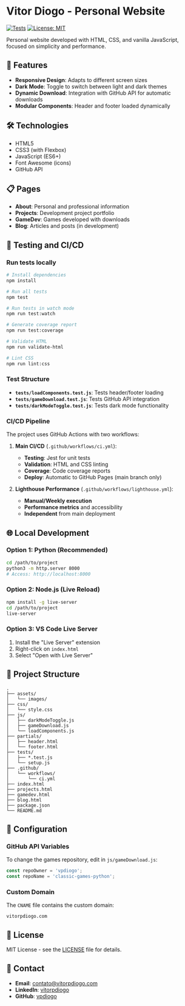 # Vitor Diogo - Personal Website

[![Tests](https://github.com/vpdiogo/my-website/workflows/Test%20and%20Deploy/badge.svg)](https://github.com/vpdiogo/my-website/actions)
[![License: MIT](https://img.shields.io/badge/License-MIT-yellow.svg)](https://opensource.org/licenses/MIT)

Personal website developed with HTML, CSS, and vanilla JavaScript, focused on simplicity and performance.

## 🚀 Features

- **Responsive Design**: Adapts to different screen sizes
- **Dark Mode**: Toggle to switch between light and dark themes
- **Dynamic Download**: Integration with GitHub API for automatic downloads
- **Modular Components**: Header and footer loaded dynamically

## 🛠️ Technologies

- HTML5
- CSS3 (with Flexbox)
- JavaScript (ES6+)
- Font Awesome (icons)
- GitHub API

## 📋 Pages

- **About**: Personal and professional information
- **Projects**: Development project portfolio
- **GameDev**: Games developed with downloads
- **Blog**: Articles and posts (in development)

## 🧪 Testing and CI/CD

### Run tests locally

```bash
# Install dependencies
npm install

# Run all tests
npm test

# Run tests in watch mode
npm run test:watch

# Generate coverage report
npm run test:coverage

# Validate HTML
npm run validate-html

# Lint CSS
npm run lint:css
```

### Test Structure

- **`tests/loadComponents.test.js`**: Tests header/footer loading
- **`tests/gameDownload.test.js`**: Tests GitHub API integration
- **`tests/darkModeToggle.test.js`**: Tests dark mode functionality

### CI/CD Pipeline

The project uses GitHub Actions with two workflows:

1. **Main CI/CD** (`.github/workflows/ci.yml`):
   - **Testing**: Jest for unit tests
   - **Validation**: HTML and CSS linting  
   - **Coverage**: Code coverage reports
   - **Deploy**: Automatic to GitHub Pages (main branch only)

2. **Lighthouse Performance** (`.github/workflows/lighthouse.yml`):
   - **Manual/Weekly execution**
   - **Performance metrics** and accessibility
   - **Independent** from main deployment

## 🌐 Local Development

### Option 1: Python (Recommended)
```bash
cd /path/to/project
python3 -m http.server 8000
# Access: http://localhost:8000
```

### Option 2: Node.js (Live Reload)
```bash
npm install -g live-server
cd /path/to/project
live-server
```

### Option 3: VS Code Live Server
1. Install the "Live Server" extension
2. Right-click on `index.html`
3. Select "Open with Live Server"

## 📁 Project Structure

```
.
├── assets/
│   └── images/
├── css/
│   └── style.css
├── js/
│   ├── darkModeToggle.js
│   ├── gameDownload.js
│   └── loadComponents.js
├── partials/
│   ├── header.html
│   └── footer.html
├── tests/
│   ├── *.test.js
│   └── setup.js
├── .github/
│   └── workflows/
│       └── ci.yml
├── index.html
├── projects.html
├── gamedev.html
├── blog.html
├── package.json
└── README.md
```

## 🔧 Configuration

### GitHub API Variables

To change the games repository, edit in `js/gameDownload.js`:

```javascript
const repoOwner = 'vpdiogo';
const repoName = 'classic-games-python';
```

### Custom Domain

The `CNAME` file contains the custom domain:
```
vitorpdiogo.com
```

## 📄 License

MIT License - see the [LICENSE](LICENSE) file for details.

## 📧 Contact

- **Email**: contato@vitorpdiogo.com
- **LinkedIn**: [vitorpdiogo](https://linkedin.com/in/vitorpdiogo)
- **GitHub**: [vpdiogo](https://github.com/vpdiogo)